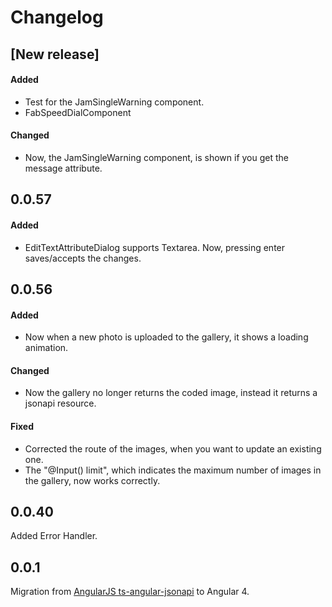 # Changelog

## [New release]

#### Added

-   Test for the JamSingleWarning component.
-   FabSpeedDialComponent

#### Changed

-   Now, the JamSingleWarning component, is shown if you get the message attribute.

## 0.0.57

#### Added

-   EditTextAttributeDialog supports Textarea. Now, pressing enter saves/accepts the changes.

## 0.0.56

#### Added

-   Now when a new photo is uploaded to the gallery, it shows a loading animation.

#### Changed

-   Now the gallery no longer returns the coded image, instead it returns a jsonapi resource.

#### Fixed

-   Corrected the route of the images, when you want to update an existing one.
-   The "@Input() limit", which indicates the maximum number of images in the gallery, now works correctly.

## 0.0.40

Added Error Handler.

## 0.0.1

Migration from [AngularJS ts-angular-jsonapi](https://github.com/reyesoft/ts-angular-jsonapi) to Angular 4.
